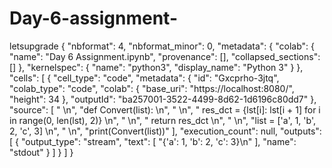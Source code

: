 # Day-6-assignment-
letsupgrade {
  "nbformat": 4,
  "nbformat_minor": 0,
  "metadata": {
    "colab": {
      "name": "Day 6 Assignment.ipynb",
      "provenance": [],
      "collapsed_sections": []
    },
    "kernelspec": {
      "name": "python3",
      "display_name": "Python 3"
    }
  },
  "cells": [
    {
      "cell_type": "code",
      "metadata": {
        "id": "Gxcprho-3jtq",
        "colab_type": "code",
        "colab": {
          "base_uri": "https://localhost:8080/",
          "height": 34
        },
        "outputId": "ba257001-3522-4499-8d62-1d6196c80dd7"
      },
      "source": [
        " \n",
        "def Convert(list): \n",
        " \n",
        "    res_dct = {lst[i]: lst[i + 1] for i in range(0, len(lst), 2)} \n",
        " \n",
        "    return res_dct \n",
        " \n",
        "list = ['a', 1, 'b', 2, 'c', 3] \n",
        " \n",
        "print(Convert(list))"
      ],
      "execution_count": null,
      "outputs": [
        {
          "output_type": "stream",
          "text": [
            "{'a': 1, 'b': 2, 'c': 3}\n"
          ],
          "name": "stdout"
        }
      ]
    }
  ]
}
